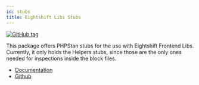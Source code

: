 ```yaml
---
id: stubs
title: Eightshift Libs Stubs
---
```


[![GitHub tag](https://img.shields.io/github/tag/hhftechtips/eightshift-libs-stubs.svg?style=for-the-badge)](https://github.com/hhftechtips/eightshift-libs-stubs)

This package offers PHPStan stubs for the use with Eightshift Frontend Libs. Currently, it only holds the Helpers stubs, since those are the only ones needed for inspections inside the block files.

* [Documentation](https://github.com/hhftechtips/eightshift-libs-stubs/wiki)
* [Github](https://github.com/hhftechtips/eightshift-libs-stubs)
